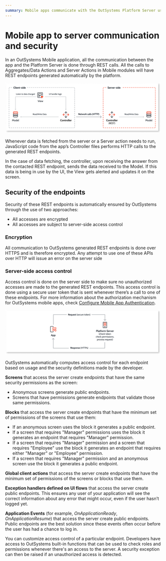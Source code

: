```yaml
---
summary: Mobile apps communicate with the OutSystems Platform Server using secure REST endpoints. In this document, we explain how those endpoints are generated and secured.
---
```


# Mobile app to server communication and security

In an OutSystems Mobile application, all the communication between the app and the Platform Server is done through REST calls. All the calls to Aggregates/Data Actions and Server Actions in Mobile modules will have REST endpoints generated automatically by the platform.

![Client to server REST calls](images/mobile-app-server-communication.png)

Whenever data is fetched from the server or a Server action needs to run, JavaScript code from the app’s Controller files performs HTTP calls to the generated REST endpoints.

In the case of data fetching, the controller, upon receiving the answer from the contacted REST endpoint, sends the data received to the Model. If this data is being in use by the UI, the View gets alerted and updates it on the screen.

## Security of the endpoints

Security of these REST endpoints is automatically ensured by OutSystems through the use of two approaches:

* All accesses are encrypted
* All accesses are subject to server-side access control

### Encryption 

All communication to OutSystems generated REST endpoints is done over HTTPS and is therefore encrypted. Any attempt to use one of these APIs over HTTP will issue an error on the server side

### Server-side access control 

Access control is done on the server side to make sure no unauthorized accesses are made to the generated REST endpoints. This access control is done using a secure user token that is sent whenever there’s a call to one of these endpoints. For more information about the authorization mechanism for OutSystems mobile apps, check [Configure Mobile App Authentication](https://success.outsystems.com/Documentation/11/Managing_the_Applications_Lifecycle/Secure_the_Applications/Configure_App_Authentication).

![Access control](images/mobile-app-server-access-control.png)

OutSystems automatically computes access control for each endpoint based on usage and the security definitions made by the developer.

**Screens** that access the server create endpoints that have the same security permissions as the screen:

* Anonymous screens generate public endpoints.
* Screens that have permissions generate endpoints that validate those same permissions.

**Blocks** that access the server create endpoints that have the minimum set of permissions of the screens that use them:

* If an anonymous screen uses the block it generates a public endpoint.
* If a screen that requires "Manager" permissions uses the block it generates an endpoint that requires "Manager" permission.
* If a screen that requires "Manager" permission and a screen that requires "Employee" use the block it generates an endpoint that requires either "Manager" or "Employee" permission.
* If a screen that requires "Manager" permission and an anonymous screen use the block it generates a public endpoint.

**Global client actions** that access the server create endpoints that have the minimum set of permissions of the screens or blocks that use them.

**Exception handlers defined on UI flows** that access the server create public endpoints. This ensures any user of your application will see the correct information about any error that might occur, even if the user hasn’t logged yet.


**Application Events** (for example, *OnApplicationReady*, *OnApplicationResume*) that access the server create public endpoints. Public endpoints are the best solution since these events often occur before the user has had a chance to log in.


You can customize access control of a particular endpoint. Developers have access to OutSystems built-in functions that can be used to check roles and permissions whenever there's an access to the server. A security exception can then be raised if an unauthorized access is detected.